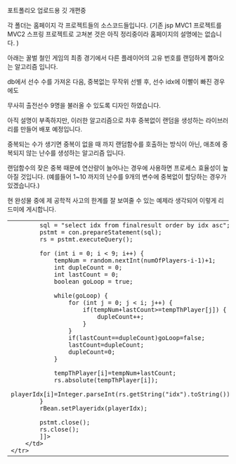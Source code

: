 포트폴리오 업로드용 깃 개편중

각 폴더는 홈페이지 각 프로젝트들의 소스코드들입니다.
(기존 jsp MVC1 프로젝트를 MVC2 스프링 프로젝트로 고쳐본 것은 아직 정리중이라 홈페이지의 설명에는 없습니다. )


아래는 꿀벌 철인 게임의 최종 경기에서 다른 플레이어의 고유 번호를 랜덤하게 뽑아오는 알고리즘 입니다.

db에서 선수 수를 가져온 다음, 중복없는 무작위 선별 후, 선수 idx에 이빨이 빠진 경우에도

무사히 출전선수 9명을 불러올 수 있도록 디자인 하였습니다.

아직 설명이 부족하지만, 이러한 알고리즘으로 차후 중복없이 랜덤을 생성하는 라이브러리를 만들어 배포 예정입니다.

중복되는 수가 생기면 중복이 없을 때 까지 랜덤함수를 호출하는 방식이 아닌, 애초에 중복되지 않는 난수를 생성하는 알고리즘 입니다.

랜덤함수의 잦은 중복 때문에 연산량이 늘어나는 경우에 사용하면 프로세스 효율성이 높아질 것입니다.
(예를들어 1~10 까지의 난수를 9개의 변수에 중복없이 할당하는 경우가 있겠습니다.)

현 완성물 중에 제 공학적 사고의 한계를 잘 보여줄 수 있는 예제라 생각되어 이렇게 리드미에 게시합니다.



<table>
    <tr>
        <td>
            <![CDATA[
            int[] playerIdx = new int[9];
            int[] tempThPlayer = new int[9];
            int tempNum;

            sql = "select idx from finalresult order by idx asc";
            pstmt = con.prepareStatement(sql);
            rs = pstmt.executeQuery();

            for (int i = 0; i < 9; i++) {
                tempNum = random.nextInt(numOfPlayers-i-1)+1;
                int dupleCount = 0;
                int lastCount = 0;
                boolean goLoop = true;
                
                while(goLoop) {
                    for (int j = 0; j < i; j++) {
                        if(tempNum+lastCount>=tempThPlayer[j]) {
                            dupleCount++;
                        }
                    }
                    if(lastCount==dupleCount)goLoop=false;
                    lastCount=dupleCount;
                    dupleCount=0;
                }
                
                tempThPlayer[i]=tempNum+lastCount;
                rs.absolute(tempThPlayer[i]);
                playerIdx[i]=Integer.parseInt(rs.getString("idx").toString());
            }
            rBean.setPlayeridx(playerIdx);

            pstmt.close();
            rs.close();
            ]]>
        </td>
    </tr>
</table>

